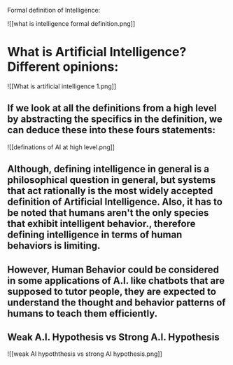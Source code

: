 Formal definition of Intelligence:

![[what is intelligence formal definition.png]]

# What is Artificial Intelligence? Different opinions:

![[What is artificial intelligence 1.png]]


## If we look at all the definitions from a high level by abstracting the specifics in the definition, we can deduce these into these fours statements:

![[definations of AI at high level.png]]

## Although, defining intelligence in general is a philosophical question in general, but systems that act rationally is the most widely accepted definition of Artificial Intelligence. Also, it has to be noted that humans aren't the only species that exhibit intelligent behavior., therefore defining intelligence in terms of human behaviors is limiting.

## However, Human Behavior could be considered in some applications of A.I. like chatbots that are supposed to tutor people, they are expected to understand the thought and behavior patterns of humans to teach them efficiently.

## Weak A.I. Hypothesis vs Strong A.I. Hypothesis

![[weak AI hypoththesis vs strong AI hypothesis.png]]